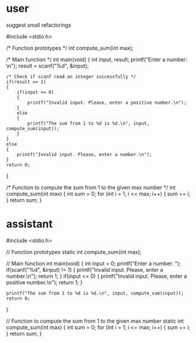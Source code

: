 # user

suggest small refactorings

#include <stdio.h>

/* Function prototypes */
int compute_sum(int max);

/* Main function */
int main(void)
{
    int input, result;
    printf("Enter a number: \n");
    result = scanf("%d", &input);

    /* Check if scanf read an integer successfully */
    if(result == 1)
    {
        if(input <= 0)
        {
            printf("Invalid input. Please, enter a positive number.\n");
        }
        else
        {
            printf("The sum from 1 to %d is %d.\n", input, compute_sum(input));
        }
    }
    else
    {
        printf("Invalid input. Please, enter a number.\n");
    }
    return 0;
}

/* Function to compute the sum from 1 to the given max number */
int compute_sum(int max)
{
    int sum = 0;
    for (int i = 1; i <= max; i++)
    {
        sum += i;
    }
    return sum;
}


# assistant

#include <stdio.h>

// Function prototypes
static int compute_sum(int max);

// Main function
int main(void)
{
    int input = 0;
    printf("Enter a number: ");
    if(scanf("%d", &input) != 1)
    {
        printf("Invalid input. Please, enter a number.\n");
        return 1;
    }
    if(input <= 0)
    {
        printf("Invalid input. Please, enter a positive number.\n");
        return 1;
    }

    printf("The sum from 1 to %d is %d.\n", input, compute_sum(input));
    return 0;
}

// Function to compute the sum from 1 to the given max number
static int compute_sum(int max)
{
    int sum = 0;
    for (int i = 1; i <= max; i++)
    {
        sum += i;
    }
    return sum;
}



